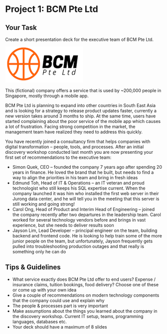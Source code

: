 # Project 1: BCM Pte Ltd

## Your Task

Create a short presentation deck for the executive team of BCM Pte Ltd.

![](./bcm-small.png)

This (fictional) company offers a service that is used by ~200,000 people in Singapore, mostly through a mobile app.

BCM Pte Ltd is planning to expand into other countries in South East Asia and is looking for a strategy to release product updates faster, currently a new version takes around 3 months to ship. At the same time, users have started complaining about the poor service of the mobile app which causes a lot of frustration. Facing strong competition in the market, the management team have realized they need to address this quickly.

You have recently joined a consultancy firm that helps companies with digital transformation – people, tools, and processes. After an initial discovery workshop conducted last month you are now presenting your first set of recommendations to the executive team:

* Simon Quek, CEO – founded the company 7 years ago after spending 20 years in finance. He loved the brand that he built, but needs to find a way to align the priorities in his team and bring in fresh ideas
* Edmund Toh, Head of IT & Operations – an IT veteran and proud technologist who still keeps his SQL expertise current. When the company launched it was him who installed the first web server in their Jurong data center, and he will tell you in the meeting that this server is still working and going strong!
* Carol Ong, Head of Product and Interim Head of Engineering – joined the company recently after two departures in the leadership team. Carol worked for several technology vendors before and brings in vast experience, but she needs to deliver results soon
* Jayson Lim, Lead Developer – principal engineer on the team, building backend and frontend code. He is looking to help train some of the more junior people on the team, but unfortunately, Jayson frequently gets pulled into troubleshooting production outages and that really is something only he can do

## Tips & Guidelines 

* What service exactly does BCM Pte Ltd offer to end users? Expense / insurance claims, tuition bookings, food delivery? Choose one of these or come up with your own idea
* Give a couple of recommendations on modern technology components that the company could use and explain why
* The people & processes part is very important
* Make assumptions about the things you learned about the company in the discovery workshop. Current IT setup, teams, programming languages, databases etc.
* Your deck should have a maximum of 8 slides



